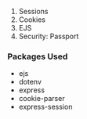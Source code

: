 1. Sessions
2. Cookies
3. EJS
4. Security: Passport
<!-- 5. DynamoDB / MySQL we will add later -->

### Packages Used

- ejs
- dotenv
- express
- cookie-parser
- express-session
